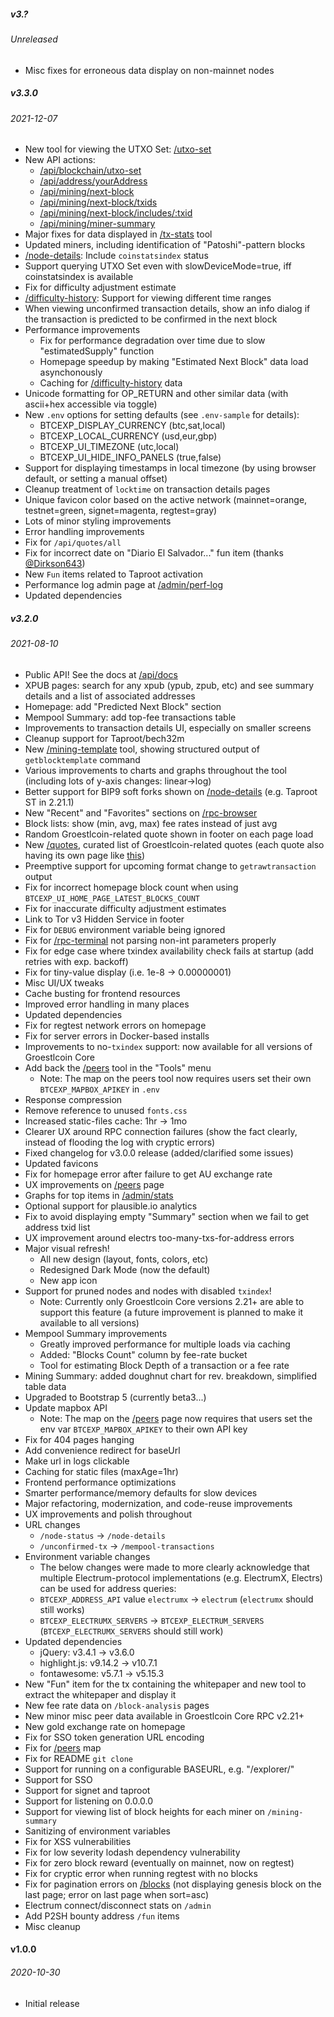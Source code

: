 ##### v3.?
###### Unreleased

* Misc fixes for erroneous data display on non-mainnet nodes


##### v3.3.0
###### 2021-12-07

* New tool for viewing the UTXO Set: [/utxo-set](./utxo-set)
* New API actions:
	* [/api/blockchain/utxo-set](./api/blockchain/utxo-set)
	* [/api/address/yourAddress](./api/address/yourAddress)
	* [/api/mining/next-block](./api/mining/next-block)
	* [/api/mining/next-block/txids](./api/mining/next-block/txids)
	* [/api/mining/next-block/includes/:txid](./api/mining/next-block/includes/yourTxid)
	* [/api/mining/miner-summary](./api/mining/miner-summary?since=1d)
* Major fixes for data displayed in [/tx-stats](./tx-stats) tool
* Updated miners, including identification of "Patoshi"-pattern blocks
* [/node-details](./node-details): Include `coinstatsindex` status
* Support querying UTXO Set even with slowDeviceMode=true, iff coinstatsindex is available
* Fix for difficulty adjustment estimate
* [/difficulty-history](./difficulty-history): Support for viewing different time ranges
* When viewing unconfirmed transaction details, show an info dialog if the transaction is predicted to be confirmed in the next block
* Performance improvements
	* Fix for performance degradation over time due to slow "estimatedSupply" function
	* Homepage speedup by making "Estimated Next Block" data load asynchonously
	* Caching for [/difficulty-history](./difficulty-history) data
* Unicode formatting for OP_RETURN and other similar data (with ascii+hex accessible via toggle)
* New `.env` options for setting defaults (see `.env-sample` for details):
	* BTCEXP_DISPLAY_CURRENCY (btc,sat,local)
	* BTCEXP_LOCAL_CURRENCY (usd,eur,gbp)
	* BTCEXP_UI_TIMEZONE (utc,local)
	* BTCEXP_UI_HIDE_INFO_PANELS (true,false)
* Support for displaying timestamps in local timezone (by using browser default, or setting a manual offset)
* Cleanup treatment of `locktime` on transaction details pages
* Unique favicon color based on the active network (mainnet=orange, testnet=green, signet=magenta, regtest=gray)
* Lots of minor styling improvements
* Error handling improvements
* Fix for `/api/quotes/all`
* Fix for incorrect date on "Diario El Salvador..." fun item (thanks [@Dirkson643](https://github.com/Dirkson643))
* New `Fun` items related to Taproot activation
* Performance log admin page at [/admin/perf-log](./admin/perf-log)
* Updated dependencies


##### v3.2.0
###### 2021-08-10

* Public API! See the docs at [/api/docs](./api/docs)
* XPUB pages: search for any xpub (ypub, zpub, etc) and see summary details and a list of associated addresses
* Homepage: add "Predicted Next Block" section
* Mempool Summary: add top-fee transactions table
* Improvements to transaction details UI, especially on smaller screens
* Cleanup support for Taproot/bech32m
* New [/mining-template](./mining-template) tool, showing structured output of `getblocktemplate` command
* Various improvements to charts and graphs throughout the tool (including lots of y-axis changes: linear->log)
* Better support for BIP9 soft forks shown on [/node-details](./node-details) (e.g. Taproot ST in 2.21.1)
* New "Recent" and "Favorites" sections on [/rpc-browser](./rpc-browser)
* Block lists: show (min, avg, max) fee rates instead of just avg
* Random Groestlcoin-related quote shown in footer on each page load
* New [/quotes](./quotes), curated list of Groestlcoin-related quotes (each quote also having its own page like [this](`./quote/0`))
* Preemptive support for upcoming format change to `getrawtransaction` output
* Fix for incorrect homepage block count when using `BTCEXP_UI_HOME_PAGE_LATEST_BLOCKS_COUNT`
* Fix for inaccurate difficulty adjustment estimates
* Link to Tor v3 Hidden Service in footer
* Fix for `DEBUG` environment variable being ignored
* Fix for [/rpc-terminal](./rpc-terminal) not parsing non-int parameters properly
* Fix for edge case where txindex availability check fails at startup (add retries with exp. backoff)
* Fix for tiny-value display (i.e. 1e-8 -> 0.00000001)
* Misc UI/UX tweaks
* Cache busting for frontend resources
* Improved error handling in many places
* Updated dependencies
* Fix for regtest network errors on homepage
* Fix for server errors in Docker-based installs
* Improvements to no-`txindex` support: now available for all versions of Groestlcoin Core
* Add back the [/peers](./peers) tool in the "Tools" menu
	* Note: The map on the peers tool now requires users set their own `BTCEXP_MAPBOX_APIKEY` in `.env`
* Response compression
* Remove reference to unused `fonts.css`
* Increased static-files cache: 1hr -> 1mo
* Clearer UX around RPC connection failures (show the fact clearly, instead of flooding the log with cryptic errors)
* Fixed changelog for v3.0.0 release (added/clarified some issues)
* Updated favicons
* Fix for homepage error after failure to get AU exchange rate
* UX improvements on [/peers](./peers) page
* Graphs for top items in [/admin/stats](./admin/stats)
* Optional support for plausible.io analytics
* Fix to avoid displaying empty "Summary" section when we fail to get address txid list
* UX improvement around electrs too-many-txs-for-address errors
* Major visual refresh!
	* All new design (layout, fonts, colors, etc)
	* Redesigned Dark Mode (now the default)
	* New app icon
* Support for pruned nodes and nodes with disabled `txindex`!
	* Note: Currently only Groestlcoin Core versions 2.21+ are able to support this feature (a future improvement is planned to make it available to all versions)
* Mempool Summary improvements
	* Greatly improved performance for multiple loads via caching
	* Added: "Blocks Count" column by fee-rate bucket
	* Tool for estimating Block Depth of a transaction or a fee rate
* Mining Summary: added doughnut chart for rev. breakdown, simplified table data
* Upgraded to Bootstrap 5 (currently beta3...)
* Update mapbox API
	* Note: The map on the [/peers](./peers) page now requires that users set the env var `BTCEXP_MAPBOX_APIKEY` to their own API key
* Fix for 404 pages hanging
* Add convenience redirect for baseUrl
* Make url in logs clickable
* Caching for static files (maxAge=1hr)
* Frontend performance optimizations
* Smarter performance/memory defaults for slow devices
* Major refactoring, modernization, and code-reuse improvements
* UX improvements and polish throughout
* URL changes
	* `/node-status` -> `/node-details`
	* `/unconfirmed-tx` -> `/mempool-transactions`
* Environment variable changes
	* The below changes were made to more clearly acknowledge that multiple Electrum-protocol implementations (e.g. ElectrumX, Electrs) can be used for address queries:
	* `BTCEXP_ADDRESS_API` value `electrumx` -> `electrum` (`electrumx` should still works)
	* `BTCEXP_ELECTRUMX_SERVERS` -> `BTCEXP_ELECTRUM_SERVERS` (`BTCEXP_ELECTRUMX_SERVERS` should still work)
* Updated dependencies
	* jQuery: v3.4.1 -> v3.6.0
	* highlight.js: v9.14.2 -> v10.7.1
	* fontawesome: v5.7.1 -> v5.15.3
* New "Fun" item for the tx containing the whitepaper and new tool to extract the whitepaper and display it
* New fee rate data on `/block-analysis` pages
* New minor misc peer data available in Groestlcoin Core RPC v2.21+
* New gold exchange rate on homepage
* Fix for SSO token generation URL encoding
* Fix for [/peers](./peers) map
* Fix for README `git clone`
* Support for running on a configurable BASEURL, e.g. "/explorer/"
* Support for SSO
* Support for signet and taproot
* Support for listening on 0.0.0.0
* Support for viewing list of block heights for each miner on `/mining-summary`
* Sanitizing of environment variables
* Fix for XSS vulnerabilities
* Fix for low severity lodash dependency vulnerability
* Fix for zero block reward (eventually on mainnet, now on regtest)
* Fix for cryptic error when running regtest with no blocks
* Fix for pagination errors on [/blocks](./blocks) (not displaying genesis block on the last page; error on last page when sort=asc)
* Electrum connect/disconnect stats on `/admin`
* Add P2SH bounty address `/fun` items
* Misc cleanup


#### v1.0.0
###### 2020-10-30

* Initial release
